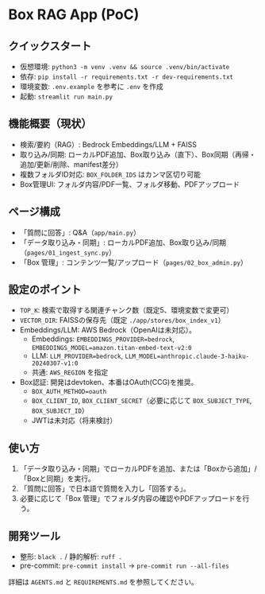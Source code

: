 # Box RAG App (PoC)

## クイックスタート
- 仮想環境: `python3 -m venv .venv && source .venv/bin/activate`
- 依存: `pip install -r requirements.txt -r dev-requirements.txt`
- 環境変数: `.env.example` を参考に `.env` を作成
- 起動: `streamlit run main.py`

## 機能概要（現状）
- 検索/要約（RAG）: Bedrock Embeddings/LLM + FAISS
- 取り込み/同期: ローカルPDF追加、Box取り込み（直下）、Box同期（再帰・追加/更新/削除、manifest差分）
- 複数フォルダID対応: `BOX_FOLDER_IDS` はカンマ区切り可能
- Box管理UI: フォルダ内容/PDF一覧、フォルダ移動、PDFアップロード

## ページ構成
- 「質問に回答」: Q&A（`app/main.py`）
- 「データ取り込み・同期」: ローカルPDF追加、Box取り込み/同期（`pages/01_ingest_sync.py`）
- 「Box 管理」: コンテンツ一覧/アップロード（`pages/02_box_admin.py`）

## 設定のポイント
- `TOP_K`: 検索で取得する関連チャンク数（既定5、環境変数で変更可）
- `VECTOR_DIR`: FAISSの保存先（既定 `./app/stores/box_index_v1`）
- Embeddings/LLM: AWS Bedrock（OpenAIは未対応）。
  - Embeddings: `EMBEDDINGS_PROVIDER=bedrock`, `EMBEDDINGS_MODEL=amazon.titan-embed-text-v2:0`
  - LLM: `LLM_PROVIDER=bedrock`, `LLM_MODEL=anthropic.claude-3-haiku-20240307-v1:0`
  - 共通: `AWS_REGION` を指定
- Box認証: 開発はdevtoken、本番はOAuth(CCG)を推奨。
  - `BOX_AUTH_METHOD=oauth`
  - `BOX_CLIENT_ID`, `BOX_CLIENT_SECRET`（必要に応じて `BOX_SUBJECT_TYPE`, `BOX_SUBJECT_ID`）
  - JWTは未対応（将来検討）

## 使い方
1) 「データ取り込み・同期」でローカルPDFを追加、または「Boxから追加」/「Boxと同期」を実行。
2) 「質問に回答」で日本語で質問を入力し「回答する」。
3) 必要に応じて「Box 管理」でフォルダ内容の確認やPDFアップロードを行う。

## 開発ツール
- 整形: `black .` / 静的解析: `ruff .`
- pre-commit: `pre-commit install` → `pre-commit run --all-files`

詳細は `AGENTS.md` と `REQUIREMENTS.md` を参照してください。
